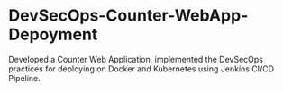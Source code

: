 # DevSecOps-Counter-WebApp-Depoyment
Developed a Counter Web Application, implemented the DevSecOps practices for deploying on Docker and Kubernetes using Jenkins CI/CD Pipeline.
